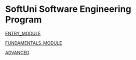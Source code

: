 # SoftUni Software Engineering Program

[ENTRY_MODULE](ENTRY_MODULE/)

[FUNDAMENTALS_MODULE](FUNDAMENTALS_MODULE)

[ADVANCED](ADVANCED_MODULE)
